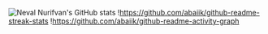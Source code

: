 ![Neval Nurifvan's GitHub stats](https://github-readme-stats.vercel.app/api?username=abaiik&show_icons=true&theme=radical)
!https://github.com/abaiik/github-readme-streak-stats
!https://github.com/abaiik/github-readme-activity-graph
